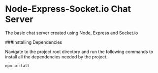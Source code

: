 # Node-Express-Socket.io Chat Server

The basic chat server created using Node, Express and Socket.io


###Installing Dependencies

Navigate to the project root directory and run the following commands to install all the dependencies needed by the project.

````
npm install

````
